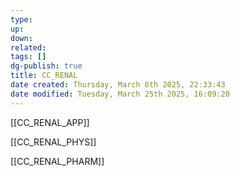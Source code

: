 ```yaml
---
type: 
up: 
down: 
related: 
tags: []
dg-publish: true
title: CC_RENAL
date created: Thursday, March 6th 2025, 22:33:43
date modified: Tuesday, March 25th 2025, 16:09:20
---
```


[[CC_RENAL_APP]]

[[CC_RENAL_PHYS]]

[[CC_RENAL_PHARM]]
